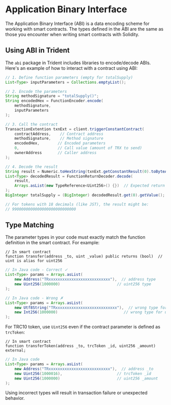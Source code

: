 # Application Binary Interface

The Application Binary Interface (ABI) is a data encoding scheme for working with smart contracts. The types defined in the ABI are the same as those you encounter when writing smart contracts with Solidity.

## Using ABI in Trident

The `abi` package in Trident includes libraries to encode/decode ABIs. Here's an example of how to interact with a contract using ABI:

```java
// 1. Define function parameters (empty for totalSupply)
List<Type> inputParameters = Collections.emptyList();

// 2. Encode the parameters
String methodSignature = "totalSupply()";
String encodedHex = FunctionEncoder.encode(
    methodSignature,
    inputParameters
);

// 3. Call the contract
TransactionExtention txnExt = client.triggerConstantContract(
    contractAddress,    // Contract address
    methodSignature,    // Method signature
    encodedHex,        // Encoded parameters
    0,                 // Call value (amount of TRX to send)
    ownerAddress       // Caller address
);

// 4. Decode the result
String result = Numeric.toHexString(txnExt.getConstantResult(0).toByteArray());
List<Type> decodedResult = FunctionReturnDecoder.decode(
    result,
    Arrays.asList(new TypeReference<Uint256>() {})  // Expected return type
);
BigInteger totalSupply = (BigInteger) decodedResult.get(0).getValue();

// For tokens with 18 decimals (like JST), the result might be:
// 9900000000000000000000000000
```

## Type Matching

The parameter types in your code must exactly match the function definition in the smart contract. For example:

```solidity
// In smart contract
function transfer(address _to, uint _value) public returns (bool)  // uint is alias for uint256
```

```java
// In Java code - Correct ✓
List<Type> params = Arrays.asList(
    new Address("TRxxxxxxxxxxxxxxxxxxxxxxxxxxx"),  // address type
    new Uint256(1000000)                         // uint256 type
);

// In Java code - Wrong ✗
List<Type> params = Arrays.asList(
    new Utf8String("TRxxxxxxxxxxxxxxxxxxxxxxxxxxx"),  // wrong type for address
    new Int256(1000000)                             // wrong type for uint
);
```

For TRC10 token, use `Uint256` even if the contract parameter is defined as `trcToken`:

```solidity
// In smart contract
function transferToken(address _to, trcToken _id, uint256 _amount) external;
```

```java
// In Java code
List<Type> params = Arrays.asList(
    new Address("TRxxxxxxxxxxxxxxxxxxxxxxxxxxx"),  // address _to
    new Uint256(1000016),                        // trcToken _id
    new Uint256(1000000)                         // uint256 _amount
);
```

Using incorrect types will result in transaction failure or unexpected behavior. 
